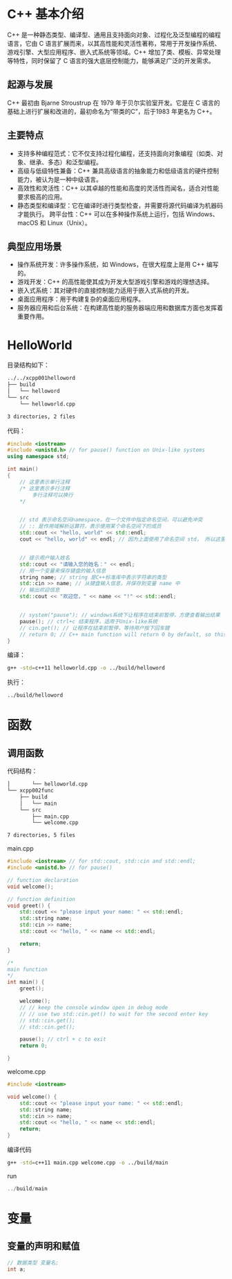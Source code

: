 # C++ 基本介绍
C++ 是一种静态类型、编译型、通用且支持面向对象、过程化及泛型编程的编程语言，它由 C 语言扩展而来，以其高性能和灵活性著称，常用于开发操作系统、游戏引擎、大型应用程序、嵌入式系统等领域。C++ 增加了类、模板、异常处理等特性，同时保留了 C 语言的强大底层控制能力，能够满足广泛的开发需求。

## 起源与发展
C++ 最初由 Bjarne Stroustrup 在 1979 年于贝尔实验室开发。它是在 C 语言的基础上进行扩展和改进的，最初命名为“带类的C”，后于1983 年更名为 C++。

## 主要特点
- 支持多种编程范式：它不仅支持过程化编程，还支持面向对象编程（如类、对象、继承、多态）和泛型编程。
- 高级与低级特性兼备：C++ 兼具高级语言的抽象能力和低级语言的硬件控制能力，被认为是一种中级语言。
- 高效性和灵活性：C++ 以其卓越的性能和高度的灵活性而闻名，适合对性能要求极高的应用。
- 静态类型和编译型：它在编译时进行类型检查，并需要将源代码编译为机器码才能执行。
跨平台性：C++ 可以在多种操作系统上运行，包括 Windows、macOS 和 Linux（Unix）。

## 典型应用场景
- 操作系统开发：许多操作系统，如 Windows，在很大程度上是用 C++ 编写的。
- 游戏开发：C++ 的高性能使其成为开发大型游戏引擎和游戏的理想选择。
- 嵌入式系统：其对硬件的直接控制能力适用于嵌入式系统的开发。
- 桌面应用程序：用于构建复杂的桌面应用程序。
- 服务器应用和后台系统：在构建高性能的服务器端应用和数据库方面也发挥着重要作用。

# HelloWorld
目录结构如下：
```bash
../../xcpp001helloword
├── build
│   └── helloword
└── src
    └── helloworld.cpp

3 directories, 2 files
```

代码：
```c++
#include <iostream>
#include <unistd.h> // for pause() function on Unix-like systems
using namespace std;

int main()
{
    // 这里表示单行注释
    /* 这里表示多行注释
        多行注释可以换行
    */


    // std 表示命名空间namespace，在一个文件中指定命名空间，可以避免冲突
    // :: 是作用域解析运算符，表示使用某个命名空间下的成员
    std::cout << "hello, world" << std::endl;
    cout << "hello, world" << endl; // 因为上面使用了命名空间 std， 所以这里可以省略 std::


    // 提示用户输入姓名
    std::cout << "请输入您的姓名：" << endl;
    // 用一个变量来保存键盘的输入信息
    string name; // string 是C++标准库中表示字符串的类型
    std::cin >> name; // 从键盘输入信息，并保存到变量 name 中
    // 输出欢迎信息
    std::cout << "欢迎您，" << name << "!" << std::endl;


    // system("pause"); // windows系统下让程序在结束前暂停，方便查看输出结果
    pause(); // ctrl+c 结束程序，适用于Unix-like系统
    // cin.get(); // 让程序在结束前暂停，等待用户按下回车键
    // return 0; // C++ main function will return 0 by default, so this line is optional.
}
```
编译：
```bash
g++ -std=c++11 helloworld.cpp -o ../build/helloword
```
执行：
```bash
../build/helloword
```

# 函数
## 调用函数
代码结构：
```bash
│       └── helloworld.cpp
└── xcpp002func
    ├── build
    │   └── main
    └── src
        ├── main.cpp
        └── welcome.cpp

7 directories, 5 files
```
main.cpp
```c++
#include <iostream> // for std::cout, std::cin and std::endl;
#include <unistd.h> // for pause()

// function declaration
void welcome();

// function definition
void greet() {
    std::cout << "please input your name: " << std::endl;
    std::string name;
    std::cin >> name;
    std::cout << "hello, " << name << std::endl;

    return;
}

/*
main function
*/
int main() {
    greet();

    welcome();
    // // keep the console window open in debug mode
    // // use two std::cin.get() to wait for the second enter key
    // std::cin.get();
    // std::cin.get();

    pause(); // ctrl + c to exit
    return 0;

}
```
welcome.cpp

```c++
#include <iostream>

void welcome() {
    std::cout << "please input your name: " << std::endl;
    std::string name;
    std::cin >> name;
    std::cout << "hello, " << name << std::endl;
    return;
}
```
编译代码
```bash
g++ -std=c++11 main.cpp welcome.cpp -o ../build/main
```
run
```c++
../build/main
```

# 变量
## 变量的声明和赋值
```c++
// 数据类型 变量名;
int a;
```
